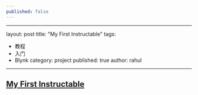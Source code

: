```yaml
---
published: false
---
```

---
layout: post
title: "My First Instructable"
tags: 
  - 教程
  - 入门
  - Blynk
category: project
published: true
author: rahul
---
## [My First Instructable](https://www.instructables.com/id/ESP8266-ESP-12Standalone-Blynk-101/)

